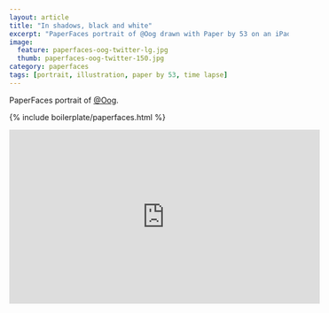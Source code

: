 ```yaml
---
layout: article
title: "In shadows, black and white"
excerpt: "PaperFaces portrait of @Oog drawn with Paper by 53 on an iPad."
image: 
  feature: paperfaces-oog-twitter-lg.jpg
  thumb: paperfaces-oog-twitter-150.jpg
category: paperfaces
tags: [portrait, illustration, paper by 53, time lapse]
---
```


PaperFaces portrait of [@Oog](http://twitter.com/Oog).

{% include boilerplate/paperfaces.html %}

<iframe width="560" height="315" src="http://www.youtube.com/embed/bHp3aHMQxA0" frameborder="0"> </iframe>
